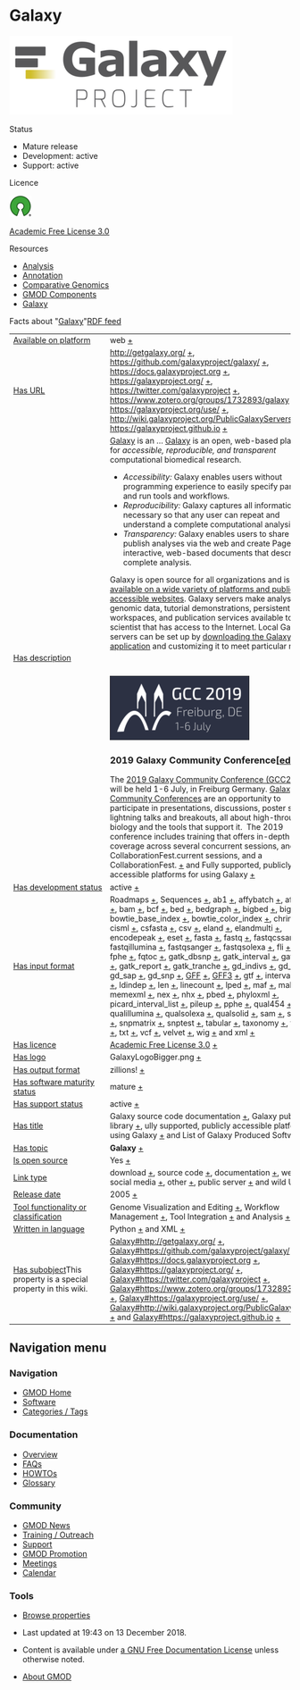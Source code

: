 



<span id="top"></span>




# <span dir="auto">Galaxy</span>










<a href="File:GalaxyLogoBigger.png" class="image"><img
src="https://raw.githubusercontent.com/GMOD/gmod.github.io/main/mediawiki/images/thumb/c/c7/GalaxyLogoBigger.png/400px-GalaxyLogoBigger.png"
srcset="https://raw.githubusercontent.com/GMOD/gmod.github.io/main/mediawiki/images/thumb/c/c7/GalaxyLogoBigger.png/600px-GalaxyLogoBigger.png 1.5x, https://raw.githubusercontent.com/GMOD/gmod.github.io/main/mediawiki/images/thumb/c/c7/GalaxyLogoBigger.png/800px-GalaxyLogoBigger.png 2x"
width="400" height="142" alt="Galaxy logo" /></a>



Status



- Mature release
- Development: active
- Support: active



Licence


<a href="http://opensource.org/" rel="nofollow"><img
src="https://raw.githubusercontent.com/GMOD/gmod.github.io/main/mediawiki/images/thumb/6/66/Osi_symbol.png/40px-Osi_symbol.png"
srcset="https://raw.githubusercontent.com/GMOD/gmod.github.io/main/mediawiki/images/thumb/6/66/Osi_symbol.png/60px-Osi_symbol.png 1.5x, https://raw.githubusercontent.com/GMOD/gmod.github.io/main/mediawiki/images/thumb/6/66/Osi_symbol.png/80px-Osi_symbol.png 2x"
width="40" height="39" alt="} is open source" /></a>



<a href="http://opensource.org/licenses/AFL-3.0" class="external text"
rel="nofollow">Academic Free License 3.0</a>



Resources




- [Analysis](Category%3AAnalysis "Category%3AAnalysis")
- [Annotation](Category%3AAnnotation "Category%3AAnnotation")
- [Comparative
  Genomics](Category%3AComparative_Genomics "Category%3AComparative Genomics")
- [GMOD Components](Category%3AGMOD_Components "Category%3AGMOD Components")
- [Galaxy](Category%3AGalaxy "Category%3AGalaxy")



<span class="smwfactboxhead">Facts about
"<span class="swmfactboxheadbrowse">[Galaxy](Special%3ABrowse/Galaxy "Special%3ABrowse/Galaxy")</span>"</span><span class="smwrdflink"><span class="rdflink">[RDF
feed](http://gmod.org/wiki/Special:ExportRDF/Galaxy "Special:ExportRDF/Galaxy")</span></span>

<table class="smwfacttable">
<colgroup>
<col style="width: 50%" />
<col style="width: 50%" />
</colgroup>
<tbody>
<tr class="odd row-odd">
<td class="smwpropname"><a href="Property%3AAvailable_on_platform"
title="Property:Available on platform">Available on platform</a></td>
<td class="smwprops">web <span class="smwsearch"><a
href="Special%3ASearchByProperty/Available-20on-20platform/web"
title="Special%3ASearchByProperty/Available-20on-20platform/web">+</a></span></td>
</tr>
<tr class="even row-even">
<td class="smwpropname"><a href="Property%3AHas_URL"
title="Property:Has URL">Has URL</a></td>
<td class="smwprops"><a href="http://getgalaxy.org/"
class="external free" rel="nofollow">http://getgalaxy.org/</a> <span
class="smwsearch"><a
href="Special%3ASearchByProperty/Has-20URL/http%3A-2F-2Fgetgalaxy.org-2F"
title="Special%3ASearchByProperty/Has-20URL/http%3A-2F-2Fgetgalaxy.org-2F">+</a></span>,
<a href="https://github.com/galaxyproject/galaxy/" class="external free"
rel="nofollow">https://github.com/galaxyproject/galaxy/</a> <span
class="smwsearch"><a
href="Special%3ASearchByProperty/Has-20URL/https%3A-2F-2Fgithub.com-2Fgalaxyproject-2Fgalaxy-2F"
title="Special%3ASearchByProperty/Has-20URL/https%3A-2F-2Fgithub.com-2Fgalaxyproject-2Fgalaxy-2F">+</a></span>,
<a href="https://docs.galaxyproject.org" class="external free"
rel="nofollow">https://docs.galaxyproject.org</a> <span
class="smwsearch"><a
href="Special%3ASearchByProperty/Has-20URL/https%3A-2F-2Fdocs.galaxyproject.org"
title="Special%3ASearchByProperty/Has-20URL/https%3A-2F-2Fdocs.galaxyproject.org">+</a></span>,
<a href="https://galaxyproject.org/" class="external free"
rel="nofollow">https://galaxyproject.org/</a> <span class="smwsearch"><a
href="Special%3ASearchByProperty/Has-20URL/https%3A-2F-2Fgalaxyproject.org-2F"
title="Special%3ASearchByProperty/Has-20URL/https%3A-2F-2Fgalaxyproject.org-2F">+</a></span>,
<a href="https://twitter.com/galaxyproject" class="external free"
rel="nofollow">https://twitter.com/galaxyproject</a> <span
class="smwsearch"><a
href="Special%3ASearchByProperty/Has-20URL/https%3A-2F-2Ftwitter.com-2Fgalaxyproject"
title="Special%3ASearchByProperty/Has-20URL/https%3A-2F-2Ftwitter.com-2Fgalaxyproject">+</a></span>,
<a href="https://www.zotero.org/groups/1732893/galaxy"
class="external free"
rel="nofollow">https://www.zotero.org/groups/1732893/galaxy</a> <span
class="smwsearch"><a
href="Special%3ASearchByProperty/Has-20URL/https%3A-2F-2Fwww.zotero.org-2Fgroups-2F1732893-2Fgalaxy"
title="Special%3ASearchByProperty/Has-20URL/https%3A-2F-2Fwww.zotero.org-2Fgroups-2F1732893-2Fgalaxy">+</a></span>,
<a href="https://galaxyproject.org/use/" class="external free"
rel="nofollow">https://galaxyproject.org/use/</a> <span
class="smwsearch"><a
href="Special%3ASearchByProperty/Has-20URL/https%3A-2F-2Fgalaxyproject.org-2Fuse-2F"
title="Special%3ASearchByProperty/Has-20URL/https%3A-2F-2Fgalaxyproject.org-2Fuse-2F">+</a></span>,
<a href="http://wiki.galaxyproject.org/PublicGalaxyServers"
class="external free"
rel="nofollow">http://wiki.galaxyproject.org/PublicGalaxyServers</a>
<span class="smwsearch"><a
href="Special%3ASearchByProperty/Has-20URL/http%3A-2F-2Fwiki.galaxyproject.org-2FPublicGalaxyServers"
title="Special%3ASearchByProperty/Has-20URL/http%3A-2F-2Fwiki.galaxyproject.org-2FPublicGalaxyServers">+</a></span>
and <a href="https://galaxyproject.github.io" class="external free"
rel="nofollow">https://galaxyproject.github.io</a> <span
class="smwsearch"><a
href="Special%3ASearchByProperty/Has-20URL/https%3A-2F-2Fgalaxyproject.github.io"
title="Special%3ASearchByProperty/Has-20URL/https%3A-2F-2Fgalaxyproject.github.io">+</a></span></td>
</tr>
<tr class="odd row-odd">
<td class="smwpropname"><a href="Property%3AHas_description"
title="Property:Has description">Has description</a></td>
<td class="smwprops"><a href="https://galaxyproject.org/"
class="external text" rel="nofollow">Galaxy</a> is an <span
class="smw-highlighter" data-type="2" data-state="persistent"
data-title="Information"><span class="smwtext"> … </span><span
class="smwttcontent"><a href="https://galaxyproject.org/"
class="external text" rel="nofollow">Galaxy</a> is an open, web-based
platform for <em>accessible, reproducible, and transparent</em>
computational biomedical research. </span></span>
<ul>
<li><em>Accessibility:</em> Galaxy enables users without programming
experience to easily specify parameters and run tools and
workflows.</li>
<li><em>Reproducibility:</em> Galaxy captures all information necessary
so that any user can repeat and understand a complete computational
analysis.</li>
<li><em>Transparency:</em> Galaxy enables users to share and publish
analyses via the web and create Pages--interactive, web-based documents
that describe a complete analysis.</li>
</ul>
<p>Galaxy is open source for all organizations and is <a
href="https://galaxyproject.org/use/" class="external text"
rel="nofollow">available on a wide variety of platforms and publicly
accessible websites</a>. Galaxy servers make analysis tools, genomic
data, tutorial demonstrations, persistent workspaces, and publication
services available to any scientist that has access to the Internet.
Local Galaxy servers can be set up by <a href="http://getgalaxy.org/"
class="external text" rel="nofollow">downloading the Galaxy
application</a> and customizing it to meet particular needs.</p>
<p><br />
</p>

<a href="File:GCC2019Logo.png" class="image"
title="link=https://galaxyproject.org/events/gcc2019/ 2019 Galaxy Community Conference"><img
src="https://raw.githubusercontent.com/GMOD/gmod.github.io/main/mediawiki/images/thumb/e/ed/GCC2019Logo.png/250px-GCC2019Logo.png"
srcset="https://raw.githubusercontent.com/GMOD/gmod.github.io/main/mediawiki/images/e/ed/GCC2019Logo.png 1.5x, https://raw.githubusercontent.com/GMOD/gmod.github.io/main/mediawiki/images/e/ed/GCC2019Logo.png 2x"
width="250" height="115"
alt="link=https://galaxyproject.org/events/gcc2019/ 2019 Galaxy Community Conference" /></a>

<h3 id="galaxy-community-conferenceedit"><span
id="2019_Galaxy_Community_Conference" class="mw-headline">2019 Galaxy
Community Conference</span><span class="mw-editsection"><span
class="mw-editsection-bracket">[</span><a
href="http://gmod.org/mediawiki/index.php?title=Galaxy&amp;action=edit&amp;section=1"
title="Edit section: 2019 Galaxy Community Conference">edit</a><span
class="mw-editsection-bracket">]</span></span></h3>
The <a href="https://galaxyproject.org/events/gcc2019"
class="external text" rel="nofollow">2019 Galaxy Community Conference
(GCC2019)</a> will be held 1-6 July, in Freiburg Germany. <a
href="https://galaxyproejct.org/gcc2" class="external text"
rel="nofollow">Galaxy Community Conferences</a> are an opportunity to
participate in presentations, discussions, poster sessions, lightning
talks and breakouts, all about high-throughput biology and the tools
that support it.  The 2019 conference includes training that offers
in-depth topic coverage across several concurrent sessions, and a
CollaborationFest.current sessions, and a CollaborationFest. <span
class="smwsearch"><a
href="http://gmod.org/mediawiki/index.php?title=Special%3ASearchByProperty&amp;x=Has-20description%2F-5Bhttps%3A-2F-2Fgalaxyproject.org-2F-20Galaxy-5D-20is-20an-20open%2C-20web-2Dbased-20platform-20for-20-27-27accessible%2C-20reproducible%2C-20and-20transparent-27-27-20computational-20biomedical-20research.-0A%2A-20-27-27Accessibility%3A-27-27-20Galaxy-20enables-20users-20without-20programming-20experience-20to-20easily-20specify-20parameters-20and-20run-20tools-20and-20workflows.-0A%2A-20-27-27Reproducibility%3A-27-27-20Galaxy-20captures-20all-20information-20necessary-20so-20that-20any-20user-20can-20repeat-20and-20understand-20a-20complete-20computational-20analysis.-0A%2A-20-27-27Transparency%3A-27-27-20Galaxy-20enables-20users-20to-20share-20and-20publish-20analyses-20via-20the-20web-20and-20create-20Pages-2D-2Dinteractive%2C-20web-2Dbased-20documents-20that-20describe-20a-20complete-20analysis.-0A-0AGalaxy-20is-20open-20source-20for-20all-20organizations-20and-20is-20-5Bhttps%3A-2F-2Fgalaxyproject.org-2Fuse-2F-20available-20on-20a-20wide-20variety-20of-20platforms-20and-20publicly-20accessible-20websites-5D.-20Galaxy-20servers-20make-20analysis-20tools%2C-20genomic-20data%2C-20tutorial-20demonstrations%2C-20persistent-20workspaces%2C-20and-20publication-20services-20available-20to-20any-20scientist-20that-20has-20access-20to-20the-20Internet.-20Local-20Galaxy-20servers-20can-20be-20set-20up-20by-20-5Bhttp%3A-2F-2Fgetgalaxy.org-2F-20downloading-20the-20Galaxy-20application-5D-20and-20customizing-20it-20to-20meet-20particular-20needs.-0A-0A-0A-5B-5BFile%3AGCC2019Logo.png-7Cleft-7C250px-7Clink%3Dhttps%3A-2F-2Fgalaxyproject.org-2Fevents-2Fgcc2019-2F-202019-20Galaxy-20Community-20Conference-5D-5D-0A-0A%3D%3D%3D-202019-20Galaxy-20Community-20Conference-20%3D%3D%3D-0A-0AThe-20-5Bhttps%3A-2F-2Fgalaxyproject.org-2Fevents-2Fgcc2019-202019-20Galaxy-20Community-20Conference-20%28GCC2019%29-5D-20will-20be-20held-201-2D6-20July%2C-20in-20Freiburg-20Germany.-20-5Bhttps%3A-2F-2Fgalaxyproejct.org-2Fgcc2-20Galaxy-20Community-20Conferences-5D-20are-20an-20opportunity-20to-20participate-20in-20presentations%2C-20discussions%2C-20poster-20sessions%2C-20lightning-20talks-20and-20breakouts%2C-20all-20about-20high-2Dthroughput-20biology-20and-20the-20tools-20that-20support-20it.-20%C2%A0The-202019-20conference-20includes-20training-20that-20offers-20in-2Ddepth-20topic-20coverage-20across-20several-20concurrent-20sessions%2C-20and-20a-20CollaborationFest."
class="external text" rel="nofollow">+</a></span> and Fully supported,
publicly accessible platforms for using Galaxy <span
class="smwsearch"><a
href="Special%3ASearchByProperty/Has-20description/Fully-20supported,-20publicly-20accessible-20platforms-20for-20using-20Galaxy"
title="Special%3ASearchByProperty/Has-20description/Fully-20supported,-20publicly-20accessible-20platforms-20for-20using-20Galaxy">+</a></span></td>
</tr>
<tr class="even row-even">
<td class="smwpropname"><a href="Property%3AHas_development_status"
title="Property:Has development status">Has development status</a></td>
<td class="smwprops">active <span class="smwsearch"><a
href="Special%3ASearchByProperty/Has-20development-20status/active"
title="Special%3ASearchByProperty/Has-20development-20status/active">+</a></span></td>
</tr>
<tr class="odd row-odd">
<td class="smwpropname"><a href="Property%3AHas_input_format"
title="Property:Has input format">Has input format</a></td>
<td class="smwprops">Roadmaps <span class="smwsearch"><a
href="Special%3ASearchByProperty/Has-20input-20format/Roadmaps"
title="Special%3ASearchByProperty/Has-20input-20format/Roadmaps">+</a></span>,
Sequences <span class="smwsearch"><a
href="Special%3ASearchByProperty/Has-20input-20format/Sequences"
title="Special%3ASearchByProperty/Has-20input-20format/Sequences">+</a></span>,
ab1 <span class="smwsearch"><a
href="Special%3ASearchByProperty/Has-20input-20format/ab1"
title="Special%3ASearchByProperty/Has-20input-20format/ab1">+</a></span>,
affybatch <span class="smwsearch"><a
href="Special%3ASearchByProperty/Has-20input-20format/affybatch"
title="Special%3ASearchByProperty/Has-20input-20format/affybatch">+</a></span>,
afg <span class="smwsearch"><a
href="Special%3ASearchByProperty/Has-20input-20format/afg"
title="Special%3ASearchByProperty/Has-20input-20format/afg">+</a></span>,
axt <span class="smwsearch"><a
href="Special%3ASearchByProperty/Has-20input-20format/axt"
title="Special%3ASearchByProperty/Has-20input-20format/axt">+</a></span>,
bam <span class="smwsearch"><a
href="Special%3ASearchByProperty/Has-20input-20format/bam"
title="Special%3ASearchByProperty/Has-20input-20format/bam">+</a></span>,
bcf <span class="smwsearch"><a
href="Special%3ASearchByProperty/Has-20input-20format/bcf"
title="Special%3ASearchByProperty/Has-20input-20format/bcf">+</a></span>,
bed <span class="smwsearch"><a
href="Special%3ASearchByProperty/Has-20input-20format/bed"
title="Special%3ASearchByProperty/Has-20input-20format/bed">+</a></span>,
bedgraph <span class="smwsearch"><a
href="Special%3ASearchByProperty/Has-20input-20format/bedgraph"
title="Special%3ASearchByProperty/Has-20input-20format/bedgraph">+</a></span>,
bigbed <span class="smwsearch"><a
href="Special%3ASearchByProperty/Has-20input-20format/bigbed"
title="Special%3ASearchByProperty/Has-20input-20format/bigbed">+</a></span>,
bigwig <span class="smwsearch"><a
href="Special%3ASearchByProperty/Has-20input-20format/bigwig"
title="Special%3ASearchByProperty/Has-20input-20format/bigwig">+</a></span>,
bowtie_base_index <span class="smwsearch"><a
href="Special%3ASearchByProperty/Has-20input-20format/bowtie_base_index"
title="Special%3ASearchByProperty/Has-20input-20format/bowtie base index">+</a></span>,
bowtie_color_index <span class="smwsearch"><a
href="Special%3ASearchByProperty/Has-20input-20format/bowtie_color_index"
title="Special%3ASearchByProperty/Has-20input-20format/bowtie color index">+</a></span>,
chrint <span class="smwsearch"><a
href="Special%3ASearchByProperty/Has-20input-20format/chrint"
title="Special%3ASearchByProperty/Has-20input-20format/chrint">+</a></span>,
cisml <span class="smwsearch"><a
href="Special%3ASearchByProperty/Has-20input-20format/cisml"
title="Special%3ASearchByProperty/Has-20input-20format/cisml">+</a></span>,
csfasta <span class="smwsearch"><a
href="Special%3ASearchByProperty/Has-20input-20format/csfasta"
title="Special%3ASearchByProperty/Has-20input-20format/csfasta">+</a></span>,
csv <span class="smwsearch"><a
href="Special%3ASearchByProperty/Has-20input-20format/csv"
title="Special%3ASearchByProperty/Has-20input-20format/csv">+</a></span>,
eland <span class="smwsearch"><a
href="Special%3ASearchByProperty/Has-20input-20format/eland"
title="Special%3ASearchByProperty/Has-20input-20format/eland">+</a></span>,
elandmulti <span class="smwsearch"><a
href="Special%3ASearchByProperty/Has-20input-20format/elandmulti"
title="Special%3ASearchByProperty/Has-20input-20format/elandmulti">+</a></span>,
encodepeak <span class="smwsearch"><a
href="Special%3ASearchByProperty/Has-20input-20format/encodepeak"
title="Special%3ASearchByProperty/Has-20input-20format/encodepeak">+</a></span>,
eset <span class="smwsearch"><a
href="Special%3ASearchByProperty/Has-20input-20format/eset"
title="Special%3ASearchByProperty/Has-20input-20format/eset">+</a></span>,
fasta <span class="smwsearch"><a
href="Special%3ASearchByProperty/Has-20input-20format/fasta"
title="Special%3ASearchByProperty/Has-20input-20format/fasta">+</a></span>,
fastq <span class="smwsearch"><a
href="Special%3ASearchByProperty/Has-20input-20format/fastq"
title="Special%3ASearchByProperty/Has-20input-20format/fastq">+</a></span>,
fastqcssanger <span class="smwsearch"><a
href="Special%3ASearchByProperty/Has-20input-20format/fastqcssanger"
title="Special%3ASearchByProperty/Has-20input-20format/fastqcssanger">+</a></span>,
fastqillumina <span class="smwsearch"><a
href="Special%3ASearchByProperty/Has-20input-20format/fastqillumina"
title="Special%3ASearchByProperty/Has-20input-20format/fastqillumina">+</a></span>,
fastqsanger <span class="smwsearch"><a
href="Special%3ASearchByProperty/Has-20input-20format/fastqsanger"
title="Special%3ASearchByProperty/Has-20input-20format/fastqsanger">+</a></span>,
fastqsolexa <span class="smwsearch"><a
href="Special%3ASearchByProperty/Has-20input-20format/fastqsolexa"
title="Special%3ASearchByProperty/Has-20input-20format/fastqsolexa">+</a></span>,
fli <span class="smwsearch"><a
href="Special%3ASearchByProperty/Has-20input-20format/fli"
title="Special%3ASearchByProperty/Has-20input-20format/fli">+</a></span>,
fped <span class="smwsearch"><a
href="Special%3ASearchByProperty/Has-20input-20format/fped"
title="Special%3ASearchByProperty/Has-20input-20format/fped">+</a></span>,
fphe <span class="smwsearch"><a
href="Special%3ASearchByProperty/Has-20input-20format/fphe"
title="Special%3ASearchByProperty/Has-20input-20format/fphe">+</a></span>,
fqtoc <span class="smwsearch"><a
href="Special%3ASearchByProperty/Has-20input-20format/fqtoc"
title="Special%3ASearchByProperty/Has-20input-20format/fqtoc">+</a></span>,
gatk_dbsnp <span class="smwsearch"><a
href="Special%3ASearchByProperty/Has-20input-20format/gatk_dbsnp"
title="Special%3ASearchByProperty/Has-20input-20format/gatk dbsnp">+</a></span>,
gatk_interval <span class="smwsearch"><a
href="Special%3ASearchByProperty/Has-20input-20format/gatk_interval"
title="Special%3ASearchByProperty/Has-20input-20format/gatk interval">+</a></span>,
gatk_recal <span class="smwsearch"><a
href="Special%3ASearchByProperty/Has-20input-20format/gatk_recal"
title="Special%3ASearchByProperty/Has-20input-20format/gatk recal">+</a></span>,
gatk_report <span class="smwsearch"><a
href="Special%3ASearchByProperty/Has-20input-20format/gatk_report"
title="Special%3ASearchByProperty/Has-20input-20format/gatk report">+</a></span>,
gatk_tranche <span class="smwsearch"><a
href="Special%3ASearchByProperty/Has-20input-20format/gatk_tranche"
title="Special%3ASearchByProperty/Has-20input-20format/gatk tranche">+</a></span>,
gd_indivs <span class="smwsearch"><a
href="Special%3ASearchByProperty/Has-20input-20format/gd_indivs"
title="Special%3ASearchByProperty/Has-20input-20format/gd indivs">+</a></span>,
gd_ped <span class="smwsearch"><a
href="Special%3ASearchByProperty/Has-20input-20format/gd_ped"
title="Special%3ASearchByProperty/Has-20input-20format/gd ped">+</a></span>,
gd_sap <span class="smwsearch"><a
href="Special%3ASearchByProperty/Has-20input-20format/gd_sap"
title="Special%3ASearchByProperty/Has-20input-20format/gd sap">+</a></span>,
gd_snp <span class="smwsearch"><a
href="Special%3ASearchByProperty/Has-20input-20format/gd_snp"
title="Special%3ASearchByProperty/Has-20input-20format/gd snp">+</a></span>,
<a href="GFF" title="GFF">GFF</a> <span class="smwsearch"><a
href="Special%3ASearchByProperty/Has-20input-20format/-5B-5BGFF-5D-5D"
title="Special%3ASearchByProperty/Has-20input-20format/-5B-5BGFF-5D-5D">+</a></span>,
<a href="GFF3" title="GFF3">GFF3</a> <span class="smwsearch"><a
href="Special%3ASearchByProperty/Has-20input-20format/-5B-5BGFF3-5D-5D"
title="Special%3ASearchByProperty/Has-20input-20format/-5B-5BGFF3-5D-5D">+</a></span>,
gtf <span class="smwsearch"><a
href="Special%3ASearchByProperty/Has-20input-20format/gtf"
title="Special%3ASearchByProperty/Has-20input-20format/gtf">+</a></span>,
interval <span class="smwsearch"><a
href="Special%3ASearchByProperty/Has-20input-20format/interval"
title="Special%3ASearchByProperty/Has-20input-20format/interval">+</a></span>,
lav <span class="smwsearch"><a
href="Special%3ASearchByProperty/Has-20input-20format/lav"
title="Special%3ASearchByProperty/Has-20input-20format/lav">+</a></span>,
ldindep <span class="smwsearch"><a
href="Special%3ASearchByProperty/Has-20input-20format/ldindep"
title="Special%3ASearchByProperty/Has-20input-20format/ldindep">+</a></span>,
len <span class="smwsearch"><a
href="Special%3ASearchByProperty/Has-20input-20format/len"
title="Special%3ASearchByProperty/Has-20input-20format/len">+</a></span>,
linecount <span class="smwsearch"><a
href="Special%3ASearchByProperty/Has-20input-20format/linecount"
title="Special%3ASearchByProperty/Has-20input-20format/linecount">+</a></span>,
lped <span class="smwsearch"><a
href="Special%3ASearchByProperty/Has-20input-20format/lped"
title="Special%3ASearchByProperty/Has-20input-20format/lped">+</a></span>,
maf <span class="smwsearch"><a
href="Special%3ASearchByProperty/Has-20input-20format/maf"
title="Special%3ASearchByProperty/Has-20input-20format/maf">+</a></span>,
malist <span class="smwsearch"><a
href="Special%3ASearchByProperty/Has-20input-20format/malist"
title="Special%3ASearchByProperty/Has-20input-20format/malist">+</a></span>,
memexml <span class="smwsearch"><a
href="Special%3ASearchByProperty/Has-20input-20format/memexml"
title="Special%3ASearchByProperty/Has-20input-20format/memexml">+</a></span>,
nex <span class="smwsearch"><a
href="Special%3ASearchByProperty/Has-20input-20format/nex"
title="Special%3ASearchByProperty/Has-20input-20format/nex">+</a></span>,
nhx <span class="smwsearch"><a
href="Special%3ASearchByProperty/Has-20input-20format/nhx"
title="Special%3ASearchByProperty/Has-20input-20format/nhx">+</a></span>,
pbed <span class="smwsearch"><a
href="Special%3ASearchByProperty/Has-20input-20format/pbed"
title="Special%3ASearchByProperty/Has-20input-20format/pbed">+</a></span>,
phyloxml <span class="smwsearch"><a
href="Special%3ASearchByProperty/Has-20input-20format/phyloxml"
title="Special%3ASearchByProperty/Has-20input-20format/phyloxml">+</a></span>,
picard_interval_list <span class="smwsearch"><a
href="Special%3ASearchByProperty/Has-20input-20format/picard_interval_list"
title="Special%3ASearchByProperty/Has-20input-20format/picard interval list">+</a></span>,
pileup <span class="smwsearch"><a
href="Special%3ASearchByProperty/Has-20input-20format/pileup"
title="Special%3ASearchByProperty/Has-20input-20format/pileup">+</a></span>,
pphe <span class="smwsearch"><a
href="Special%3ASearchByProperty/Has-20input-20format/pphe"
title="Special%3ASearchByProperty/Has-20input-20format/pphe">+</a></span>,
qual454 <span class="smwsearch"><a
href="Special%3ASearchByProperty/Has-20input-20format/qual454"
title="Special%3ASearchByProperty/Has-20input-20format/qual454">+</a></span>,
qualillumina <span class="smwsearch"><a
href="Special%3ASearchByProperty/Has-20input-20format/qualillumina"
title="Special%3ASearchByProperty/Has-20input-20format/qualillumina">+</a></span>,
qualsolexa <span class="smwsearch"><a
href="Special%3ASearchByProperty/Has-20input-20format/qualsolexa"
title="Special%3ASearchByProperty/Has-20input-20format/qualsolexa">+</a></span>,
qualsolid <span class="smwsearch"><a
href="Special%3ASearchByProperty/Has-20input-20format/qualsolid"
title="Special%3ASearchByProperty/Has-20input-20format/qualsolid">+</a></span>,
sam <span class="smwsearch"><a
href="Special%3ASearchByProperty/Has-20input-20format/sam"
title="Special%3ASearchByProperty/Has-20input-20format/sam">+</a></span>,
scf <span class="smwsearch"><a
href="Special%3ASearchByProperty/Has-20input-20format/scf"
title="Special%3ASearchByProperty/Has-20input-20format/scf">+</a></span>,
sff <span class="smwsearch"><a
href="Special%3ASearchByProperty/Has-20input-20format/sff"
title="Special%3ASearchByProperty/Has-20input-20format/sff">+</a></span>,
snpmatrix <span class="smwsearch"><a
href="Special%3ASearchByProperty/Has-20input-20format/snpmatrix"
title="Special%3ASearchByProperty/Has-20input-20format/snpmatrix">+</a></span>,
snptest <span class="smwsearch"><a
href="Special%3ASearchByProperty/Has-20input-20format/snptest"
title="Special%3ASearchByProperty/Has-20input-20format/snptest">+</a></span>,
tabular <span class="smwsearch"><a
href="Special%3ASearchByProperty/Has-20input-20format/tabular"
title="Special%3ASearchByProperty/Has-20input-20format/tabular">+</a></span>,
taxonomy <span class="smwsearch"><a
href="Special%3ASearchByProperty/Has-20input-20format/taxonomy"
title="Special%3ASearchByProperty/Has-20input-20format/taxonomy">+</a></span>,
twobit <span class="smwsearch"><a
href="Special%3ASearchByProperty/Has-20input-20format/twobit"
title="Special%3ASearchByProperty/Has-20input-20format/twobit">+</a></span>,
txt <span class="smwsearch"><a
href="Special%3ASearchByProperty/Has-20input-20format/txt"
title="Special%3ASearchByProperty/Has-20input-20format/txt">+</a></span>,
vcf <span class="smwsearch"><a
href="Special%3ASearchByProperty/Has-20input-20format/vcf"
title="Special%3ASearchByProperty/Has-20input-20format/vcf">+</a></span>,
velvet <span class="smwsearch"><a
href="Special%3ASearchByProperty/Has-20input-20format/velvet"
title="Special%3ASearchByProperty/Has-20input-20format/velvet">+</a></span>,
wig <span class="smwsearch"><a
href="Special%3ASearchByProperty/Has-20input-20format/wig"
title="Special%3ASearchByProperty/Has-20input-20format/wig">+</a></span>
and xml <span class="smwsearch"><a
href="Special%3ASearchByProperty/Has-20input-20format/xml"
title="Special%3ASearchByProperty/Has-20input-20format/xml">+</a></span></td>
</tr>
<tr class="even row-even">
<td class="smwpropname"><a href="Property%3AHas_licence"
title="Property:Has licence">Has licence</a></td>
<td class="smwprops"><a href="http://opensource.org/licenses/AFL-3.0"
class="external text" rel="nofollow">Academic Free License 3.0</a> <span
class="smwsearch"><a
href="Special%3ASearchByProperty/Has-20licence/-5Bhttp%3A-2F-2Fopensource.org-2Flicenses-2FAFL-2D3.0-20Academic-20Free-20License-203.0-5D"
title="Special%3ASearchByProperty/Has-20licence/-5Bhttp%3A-2F-2Fopensource.org-2Flicenses-2FAFL-2D3.0-20Academic-20Free-20License-203.0-5D">+</a></span></td>
</tr>
<tr class="odd row-odd">
<td class="smwpropname"><a href="Property%3AHas_logo"
title="Property:Has logo">Has logo</a></td>
<td class="smwprops">GalaxyLogoBigger.png <span class="smwsearch"><a
href="Special%3ASearchByProperty/Has-20logo/GalaxyLogoBigger.png"
title="Special%3ASearchByProperty/Has-20logo/GalaxyLogoBigger.png">+</a></span></td>
</tr>
<tr class="even row-even">
<td class="smwpropname"><a href="Property%3AHas_output_format"
title="Property:Has output format">Has output format</a></td>
<td class="smwprops">zillions! <span class="smwsearch"><a
href="Special%3ASearchByProperty/Has-20output-20format/zillions!"
title="Special%3ASearchByProperty/Has-20output-20format/zillions!">+</a></span></td>
</tr>
<tr class="odd row-odd">
<td class="smwpropname"><a href="Property%3AHas_software_maturity_status"
title="Property:Has software maturity status">Has software maturity
status</a></td>
<td class="smwprops">mature <span class="smwsearch"><a
href="Special%3ASearchByProperty/Has-20software-20maturity-20status/mature"
title="Special%3ASearchByProperty/Has-20software-20maturity-20status/mature">+</a></span></td>
</tr>
<tr class="even row-even">
<td class="smwpropname"><a href="Property%3AHas_support_status"
title="Property:Has support status">Has support status</a></td>
<td class="smwprops">active <span class="smwsearch"><a
href="Special%3ASearchByProperty/Has-20support-20status/active"
title="Special%3ASearchByProperty/Has-20support-20status/active">+</a></span></td>
</tr>
<tr class="odd row-odd">
<td class="smwpropname"><a href="Property%3AHas_title"
title="Property:Has title">Has title</a></td>
<td class="smwprops">Galaxy source code documentation <span
class="smwsearch"><a
href="Special%3ASearchByProperty/Has-20title/Galaxy-20source-20code-20documentation"
title="Special%3ASearchByProperty/Has-20title/Galaxy-20source-20code-20documentation">+</a></span>,
Galaxy publication library <span class="smwsearch"><a
href="Special%3ASearchByProperty/Has-20title/Galaxy-20publication-20library"
title="Special%3ASearchByProperty/Has-20title/Galaxy-20publication-20library">+</a></span>,
ully supported, publicly accessible platforms for using Galaxy <span
class="smwsearch"><a
href="Special%3ASearchByProperty/Has-20title/ully-20supported,-20publicly-20accessible-20platforms-20for-20using-20Galaxy"
title="Special%3ASearchByProperty/Has-20title/ully-20supported,-20publicly-20accessible-20platforms-20for-20using-20Galaxy">+</a></span>
and List of Galaxy Produced Software <span class="smwsearch"><a
href="Special%3ASearchByProperty/Has-20title/List-20of-20Galaxy-20Produced-20Software"
title="Special%3ASearchByProperty/Has-20title/List-20of-20Galaxy-20Produced-20Software">+</a></span></td>
</tr>
<tr class="even row-even">
<td class="smwpropname"><a href="Property%3AHas_topic"
title="Property:Has topic">Has topic</a></td>
<td class="smwprops"><strong>Galaxy</strong> <span class="smwsearch"><a
href="Special%3ASearchByProperty/Has-20topic/Galaxy"
title="Special%3ASearchByProperty/Has-20topic/Galaxy">+</a></span></td>
</tr>
<tr class="odd row-odd">
<td class="smwpropname"><a href="Property%3AIs_open_source"
title="Property:Is open source">Is open source</a></td>
<td class="smwprops">Yes <span class="smwsearch"><a
href="Special%3ASearchByProperty/Is-20open-20source/Yes"
title="Special%3ASearchByProperty/Is-20open-20source/Yes">+</a></span></td>
</tr>
<tr class="even row-even">
<td class="smwpropname"><a href="Property%3ALink_type"
title="Property:Link type">Link type</a></td>
<td class="smwprops">download <span class="smwsearch"><a
href="Special%3ASearchByProperty/Link-20type/download"
title="Special%3ASearchByProperty/Link-20type/download">+</a></span>,
source code <span class="smwsearch"><a
href="Special%3ASearchByProperty/Link-20type/source-20code"
title="Special%3ASearchByProperty/Link-20type/source-20code">+</a></span>,
documentation <span class="smwsearch"><a
href="Special%3ASearchByProperty/Link-20type/documentation"
title="Special%3ASearchByProperty/Link-20type/documentation">+</a></span>,
website <span class="smwsearch"><a
href="Special%3ASearchByProperty/Link-20type/website"
title="Special%3ASearchByProperty/Link-20type/website">+</a></span>,
social media <span class="smwsearch"><a
href="Special%3ASearchByProperty/Link-20type/social-20media"
title="Special%3ASearchByProperty/Link-20type/social-20media">+</a></span>,
other <span class="smwsearch"><a
href="Special%3ASearchByProperty/Link-20type/other"
title="Special%3ASearchByProperty/Link-20type/other">+</a></span>, public
server <span class="smwsearch"><a
href="Special%3ASearchByProperty/Link-20type/public-20server"
title="Special%3ASearchByProperty/Link-20type/public-20server">+</a></span>
and wild URL <span class="smwsearch"><a
href="Special%3ASearchByProperty/Link-20type/wild-20URL"
title="Special%3ASearchByProperty/Link-20type/wild-20URL">+</a></span></td>
</tr>
<tr class="odd row-odd">
<td class="smwpropname"><a href="Property%3ARelease_date"
title="Property:Release date">Release date</a></td>
<td class="smwprops">2005 <span class="smwsearch"><a
href="Special%3ASearchByProperty/Release-20date/2005"
title="Special%3ASearchByProperty/Release-20date/2005">+</a></span></td>
</tr>
<tr class="even row-even">
<td class="smwpropname"><a
href="Property%3ATool_functionality_or_classification"
title="Property:Tool functionality or classification">Tool functionality or
classification</a></td>
<td class="smwprops">Genome Visualization and Editing <span
class="smwsearch"><a
href="Special%3ASearchByProperty/Tool-20functionality-20or-20classification/Genome-20Visualization-20and-20Editing"
title="Special%3ASearchByProperty/Tool-20functionality-20or-20classification/Genome-20Visualization-20and-20Editing">+</a></span>,
Workflow Management <span class="smwsearch"><a
href="Special%3ASearchByProperty/Tool-20functionality-20or-20classification/Workflow-20Management"
title="Special%3ASearchByProperty/Tool-20functionality-20or-20classification/Workflow-20Management">+</a></span>,
Tool Integration <span class="smwsearch"><a
href="Special%3ASearchByProperty/Tool-20functionality-20or-20classification/Tool-20Integration"
title="Special%3ASearchByProperty/Tool-20functionality-20or-20classification/Tool-20Integration">+</a></span>
and Analysis <span class="smwsearch"><a
href="Special%3ASearchByProperty/Tool-20functionality-20or-20classification/Analysis"
title="Special%3ASearchByProperty/Tool-20functionality-20or-20classification/Analysis">+</a></span></td>
</tr>
<tr class="odd row-odd">
<td class="smwpropname"><a href="Property%3AWritten_in_language"
title="Property:Written in language">Written in language</a></td>
<td class="smwprops">Python <span class="smwsearch"><a
href="Special%3ASearchByProperty/Written-20in-20language/Python"
title="Special%3ASearchByProperty/Written-20in-20language/Python">+</a></span>
and XML <span class="smwsearch"><a
href="Special%3ASearchByProperty/Written-20in-20language/XML"
title="Special%3ASearchByProperty/Written-20in-20language/XML">+</a></span></td>
</tr>
<tr class="even row-even">
<td class="smwspecname"><span class="smw-highlighter" data-type="1"
data-state="inline" data-title="Property"><span class="smwbuiltin"><a
href="Property%3AHas_subobject" title="Property:Has subobject">Has
subobject</a></span><span class="smwttcontent">This property is a
special property in this wiki.</span></span></td>
<td class="smwspecs"><a href="Galaxy.1#http:.2F.2Fgetgalaxy.org.2F"
title="Galaxy">Galaxy#http://getgalaxy.org/</a> <span
class="smwsearch"><a
href="Special%3ASearchByProperty/Has-20subobject/Galaxy-23http%3A-2F-2Fgetgalaxy.org-2F"
title="Special%3ASearchByProperty/Has-20subobject/Galaxy-23http%3A-2F-2Fgetgalaxy.org-2F">+</a></span>,
<a href="Galaxy.1#https:.2F.2Fgithub.com.2Fgalaxyproject.2Fgalaxy.2F"
title="Galaxy">Galaxy#https://github.com/galaxyproject/galaxy/</a> <span
class="smwsearch"><a
href="Special%3ASearchByProperty/Has-20subobject/Galaxy-23https%3A-2F-2Fgithub.com-2Fgalaxyproject-2Fgalaxy-2F"
title="Special%3ASearchByProperty/Has-20subobject/Galaxy-23https%3A-2F-2Fgithub.com-2Fgalaxyproject-2Fgalaxy-2F">+</a></span>,
<a href="Galaxy.1#https:.2F.2Fdocs.galaxyproject.org"
title="Galaxy">Galaxy#https://docs.galaxyproject.org</a> <span
class="smwsearch"><a
href="Special%3ASearchByProperty/Has-20subobject/Galaxy-23https%3A-2F-2Fdocs.galaxyproject.org"
title="Special%3ASearchByProperty/Has-20subobject/Galaxy-23https%3A-2F-2Fdocs.galaxyproject.org">+</a></span>,
<a href="Galaxy.1#https:.2F.2Fgalaxyproject.org.2F"
title="Galaxy">Galaxy#https://galaxyproject.org/</a> <span
class="smwsearch"><a
href="Special%3ASearchByProperty/Has-20subobject/Galaxy-23https%3A-2F-2Fgalaxyproject.org-2F"
title="Special%3ASearchByProperty/Has-20subobject/Galaxy-23https%3A-2F-2Fgalaxyproject.org-2F">+</a></span>,
<a href="Galaxy.1#https:.2F.2Ftwitter.com.2Fgalaxyproject"
title="Galaxy">Galaxy#https://twitter.com/galaxyproject</a> <span
class="smwsearch"><a
href="Special%3ASearchByProperty/Has-20subobject/Galaxy-23https%3A-2F-2Ftwitter.com-2Fgalaxyproject"
title="Special%3ASearchByProperty/Has-20subobject/Galaxy-23https%3A-2F-2Ftwitter.com-2Fgalaxyproject">+</a></span>,
<a
href="Galaxy.1#https:.2F.2Fwww.zotero.org.2Fgroups.2F1732893.2Fgalaxy"
title="Galaxy">Galaxy#https://www.zotero.org/groups/1732893/galaxy</a>
<span class="smwsearch"><a
href="Special%3ASearchByProperty/Has-20subobject/Galaxy-23https%3A-2F-2Fwww.zotero.org-2Fgroups-2F1732893-2Fgalaxy"
title="Special%3ASearchByProperty/Has-20subobject/Galaxy-23https%3A-2F-2Fwww.zotero.org-2Fgroups-2F1732893-2Fgalaxy">+</a></span>,
<a href="Galaxy.1#https:.2F.2Fgalaxyproject.org.2Fuse.2F"
title="Galaxy">Galaxy#https://galaxyproject.org/use/</a> <span
class="smwsearch"><a
href="Special%3ASearchByProperty/Has-20subobject/Galaxy-23https%3A-2F-2Fgalaxyproject.org-2Fuse-2F"
title="Special%3ASearchByProperty/Has-20subobject/Galaxy-23https%3A-2F-2Fgalaxyproject.org-2Fuse-2F">+</a></span>,
<a
href="Galaxy.1#http:.2F.2Fwiki.galaxyproject.org.2FPublicGalaxyServers"
title="Galaxy">Galaxy#http://wiki.galaxyproject.org/PublicGalaxyServers</a>
<span class="smwsearch"><a
href="Special%3ASearchByProperty/Has-20subobject/Galaxy-23http%3A-2F-2Fwiki.galaxyproject.org-2FPublicGalaxyServers"
title="Special%3ASearchByProperty/Has-20subobject/Galaxy-23http%3A-2F-2Fwiki.galaxyproject.org-2FPublicGalaxyServers">+</a></span>
and <a href="Galaxy.1#https:.2F.2Fgalaxyproject.github.io"
title="Galaxy">Galaxy#https://galaxyproject.github.io</a> <span
class="smwsearch"><a
href="Special%3ASearchByProperty/Has-20subobject/Galaxy-23https%3A-2F-2Fgalaxyproject.github.io"
title="Special%3ASearchByProperty/Has-20subobject/Galaxy-23https%3A-2F-2Fgalaxyproject.github.io">+</a></span></td>
</tr>
</tbody>
</table>






## Navigation menu









### Navigation



- <span id="n-GMOD-Home">[GMOD Home](Main_Page)</span>
- <span id="n-Software">[Software](GMOD_Components)</span>
- <span id="n-Categories-.2F-Tags">[Categories /
  Tags](Categories)</span>




### Documentation



- <span id="n-Overview">[Overview](Overview)</span>
- <span id="n-FAQs">[FAQs](Category%3AFAQ)</span>
- <span id="n-HOWTOs">[HOWTOs](Category%3AHOWTO)</span>
- <span id="n-Glossary">[Glossary](Glossary)</span>




### Community



- <span id="n-GMOD-News">[GMOD News](GMOD_News)</span>
- <span id="n-Training-.2F-Outreach">[Training /
  Outreach](Training_and_Outreach)</span>
- <span id="n-Support">[Support](Support)</span>
- <span id="n-GMOD-Promotion">[GMOD Promotion](GMOD_Promotion)</span>
- <span id="n-Meetings">[Meetings](Meetings)</span>
- <span id="n-Calendar">[Calendar](Calendar)</span>




### Tools

- <span id="t-smwbrowselink"><a href="Special%3ABrowse/Galaxy" rel="smw-browse">Browse properties</a></span>



- <span id="footer-info-lastmod">Last updated at 19:43 on 13 December
  2018.</span>
<!-- - <span id="footer-info-viewcount">572,976 page views.</span> -->
- <span id="footer-info-copyright">Content is available under
  <a href="http://www.gnu.org/licenses/fdl-1.3.html" class="external"
  rel="nofollow">a GNU Free Documentation License</a> unless otherwise
  noted.</span>

<!-- -->

- <span id="footer-places-about">[About
  GMOD](GMOD%3AAbout "GMOD%3AAbout")</span>

<!-- -->




